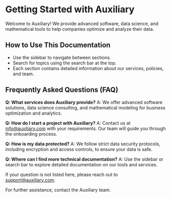 # Getting Started with Auxiliary

Welcome to Auxiliary! We provide advanced software, data science, and mathematical tools to help companies optimize and analyze their data.

## How to Use This Documentation
- Use the sidebar to navigate between sections.
- Search for topics using the search bar at the top.
- Each section contains detailed information about our services, policies, and team.

## Frequently Asked Questions (FAQ)

**Q: What services does Auxiliary provide?**
A: We offer advanced software solutions, data science consulting, and mathematical modeling for business optimization and analytics.

**Q: How do I start a project with Auxiliary?**
A: Contact us at <info@auxiliary.com> with your requirements. Our team will guide you through the onboarding process.

**Q: How is my data protected?**
A: We follow strict data security protocols, including encryption and access controls, to ensure your data is safe.

**Q: Where can I find more technical documentation?**
A: Use the sidebar or search bar to explore detailed documentation on our tools and services.

If your question is not listed here, please reach out to <support@auxiliary.com>.

For further assistance, contact the Auxiliary team.
